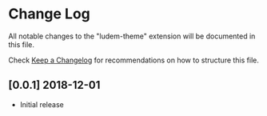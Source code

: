 # Change Log
All notable changes to the "ludem-theme" extension will be documented in this file.

Check [Keep a Changelog](http://keepachangelog.com/) for recommendations on how to structure this file.

## [0.0.1] 2018-12-01
- Initial release
